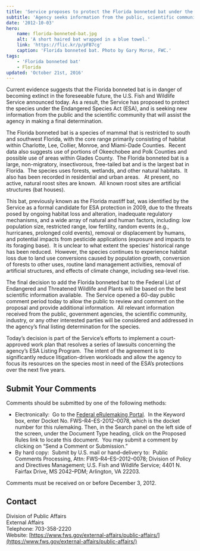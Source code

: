 ```yaml
---
title: 'Service proposes to protect the Florida bonneted bat under the Endangered Species Act'
subtitle: 'Agency seeks information from the public, scientific community before making final decision'
date: '2012-10-03'
hero:
    name: florida-bonneted-bat.jpg
    alt: 'A short haired bat wrapped in a blue towel.'
    link: 'https://flic.kr/p/pFB7cg'
    caption: 'Florida bonneted bat. Photo by Gary Morse, FWC.'
tags:
    - 'Florida bonneted bat'
    - Florida
updated: 'October 21st, 2016'
---
```


Current evidence suggests that the Florida bonneted bat is in danger of becoming extinct in the foreseeable future, the U.S. Fish and Wildlife Service announced today. As a result, the Service has proposed to protect the species under the Endangered Species Act (ESA), and is seeking new information from the public and the scientific community that will assist the agency in making a final determination.

The Florida bonneted bat is a species of mammal that is restricted to south and southwest Florida, with the core range primarily consisting of habitat within Charlotte, Lee, Collier, Monroe, and Miami-Dade Counties.  Recent data also suggests use of portions of Okeechobee and Polk Counties and possible use of areas within Glades County.  The Florida bonneted bat is a large, non-migratory, insectivorous, free-tailed bat and is the largest bat in Florida.  The species uses forests, wetlands, and other natural habitats.  It also has been recorded in residential and urban areas.   At present, no active, natural roost sites are known.  All known roost sites are artificial structures (bat houses). 

This bat, previously known as the Florida mastiff bat, was identified by the Service as a formal candidate for ESA protection in 2009, due to the threats posed by ongoing habitat loss and alteration, inadequate regulatory mechanisms, and a wide array of natural and human factors, including: low population size, restricted range, low fertility, random events (e.g., hurricanes, prolonged cold events), removal or displacement by humans, and potential impacts from pesticide applications (exposure and impacts to its foraging base).  It is unclear to what extent the species’ historical range has been reduced.  However, the species continues to experience habitat loss due to land use conversions caused by population growth, conversion of forests to other uses, routine land management activities, removal of artificial structures, and effects of climate change, including sea-level rise.

The final decision to add the Florida bonneted bat to the Federal List of Endangered and Threatened Wildlife and Plants will be based on the best scientific information available.  The Service opened a 60-day public comment period today to allow the public to review and comment on the proposal and provide additional information.  All relevant information received from the public, government agencies, the scientific community, industry, or any other interested parties will be considered and addressed in the agency’s final listing determination for the species.

Today’s decision is part of the Service’s efforts to implement a court-approved work plan that resolves a series of lawsuits concerning the agency’s ESA Listing Program.  The intent of the agreement is to significantly reduce litigation-driven workloads and allow the agency to focus its resources on the species most in need of the ESA’s protections over the next five years.

## Submit Your Comments

Comments should be submitted by one of the following methods:

 - Electronically:  Go to the [Federal eRulemaking Portal](http://www.regulations.gov).  In the Keyword box, enter Docket No. FWS–R4–ES-2012–0078, which is the docket number for this rulemaking. Then, in the Search panel on the left side of the screen, under the Document Type heading, click on the Proposed Rules link to locate this document.  You may submit a comment by clicking on “Send a Comment or Submission.” 
 - By hard copy:  Submit by U.S. mail or hand–delivery to:  Public Comments Processing, Attn: FWS–R4–ES–2012–0078; Division of Policy and Directives Management; U.S. Fish and Wildlife Service; 4401 N. Fairfax Drive, MS 2042–PDM; Arlington, VA 22203.

Comments must be received on or before December 3, 2012.

## Contact

Division of Public Affairs  
External Affairs  
Telephone: 703-358-2220  
Website: [https://www.fws.gov/external-affairs/public-affairs/](https://www.fws.gov/external-affairs/public-affairs/)
